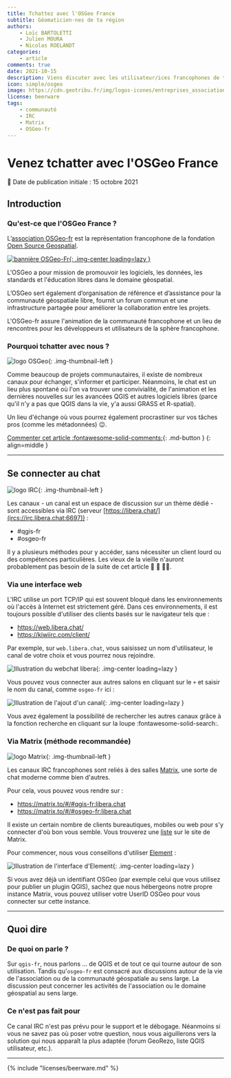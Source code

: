 ```yaml
---
title: Tchattez avec l'OSGeo France
subtitle: Géomaticien·nes de ta région
authors:
    - Loïc BARTOLETTI
    - Julien MOURA
    - Nicolas ROELANDT
categories:
    - article
comments: true
date: 2021-10-15
description: Viens discuter avec les utilisateur/ices francophones de tes logiciels SIG open source préférés (QGIS, GRASS, GDAL...) !
icon: simple/osgeo
image: https://cdn.geotribu.fr/img/logos-icones/entreprises_association/osgeo_fr_banniere_francophone.png
license: beerware
tags:
    - communauté
    - IRC
    - Matrix
    - OSGeo-fr
---
```


# Venez tchatter avec l'OSGeo France

:calendar: Date de publication initiale : 15 octobre 2021

## Introduction

### Qu'est-ce que l'OSGeo France ?

L’[association OSGeo-fr](https://www.osgeo.asso.fr/) est la représentation francophone de la fondation [Open Source Geospatial](https://www.osgeo.org/).

[![bannière OSGeo-Fr](https://cdn.geotribu.fr/img/logos-icones/entreprises_association/osgeo_fr_banniere_francophone.png "logo OSGeo-Fr"){: .img-center loading=lazy }](https://www.osgeo.asso.fr/)

L'OSGeo a pour mission de promouvoir les logiciels, les données, les standards et l'éducation libres dans le domaine géospatial.

L’OSGeo sert également d’organisation de référence et d’assistance pour la communauté géospatiale libre, fournit un forum commun et une infrastructure partagée pour améliorer la collaboration entre les projets.

L'OSGeo-fr assure l'animation de la communauté francophone et un lieu de rencontres pour les développeurs et utilisateurs de la sphère francophone.

### Pourquoi tchatter avec nous ?

![logo OSGeo](https://cdn.geotribu.fr/img/logos-icones/entreprises_association/osgeo.png "logo OSGeo"){: .img-thumbnail-left }

Comme beaucoup de projets communautaires, il existe de nombreux canaux pour échanger, s'informer et participer.
Néanmoins, le chat est un lieu plus spontané où l'on va trouver une convivialité, de l'animation et les dernières nouvelles sur les avancées QGIS et autres logiciels libres (parce qu'il n'y a pas que QGIS dans la vie, y'a aussi GRASS et R-spatial).

Un lieu d'échange où vous pourrez également procrastiner sur vos tâches pros (comme les métadonnées) :wink:.

[Commenter cet article :fontawesome-solid-comments:](#__comments "Aller aux commentaires"){: .md-button }
{: align=middle }

----

## Se connecter au chat

![logo IRC](https://cdn.geotribu.fr/img/logos-icones/logiciels_librairies/irc.png "logo IRC"){: .img-thumbnail-left }

Les canaux - un canal est un espace de discussion sur un thème dédié - sont accessibles via IRC (serveur [https://libera.chat/](ircs://irc.libera.chat:6697)) :

- \#qgis-fr
- \#osgeo-fr

Il y a plusieurs méthodes pour y accéder, sans nécessiter un client lourd ou des compétences particulières. Les vieux de la vieille n'auront probablement pas besoin de la suite de cet article :bearded_person: :older_man: :woman_beard:.

### Via une interface web

L'IRC utilise un port TCP/IP qui est souvent bloqué dans les environnements où l'accès à Internet est strictement géré. Dans ces environnements, il est toujours possible d'utiliser des clients basés sur le navigateur tels que :

- <https://web.libera.chat/>
- <https://kiwiirc.com/client/>

Par exemple, sur `web.libera.chat`, vous saisissez un nom d'utilisateur, le canal de votre choix et vous pourrez nous rejoindre.

![Illustration du webchat libera](https://cdn.geotribu.fr/img/articles-blog-rdp/articles/osgeo_fr_irc_matrix/liberachat.png "Connexion à libera.chat"){: .img-center loading=lazy }

Vous pouvez vous connecter aux autres salons en cliquant sur le `+` et saisir le nom du canal, comme `osgeo-fr` ici :

![Illustration de l'ajout d'un canal](https://cdn.geotribu.fr/img/articles-blog-rdp/articles/osgeo_fr_irc_matrix/libera_plus_osgeo.png "Ajout d'un canal"){: .img-center loading=lazy }

Vous avez également la possibilité de rechercher les autres canaux grâce à la fonction recherche en cliquant sur la loupe :fontawesome-solid-search:.

### Via Matrix (méthode recommandée)

![logo Matrix](https://cdn.geotribu.fr/img/logos-icones/logiciels_librairies/matrix.png "logo Matrix"){: .img-thumbnail-left }

Les canaux IRC francophones sont reliés à des salles [Matrix](https://fr.wikipedia.org/wiki/Matrix_(protocole)), une sorte de chat moderne comme bien d'autres.

Pour cela, vous pouvez vous rendre sur :

- <https://matrix.to/#/#qgis-fr:libera.chat>
- <https://matrix.to/#/#osgeo-fr:libera.chat>

Il existe un certain nombre de clients bureautiques, mobiles ou web pour s'y connecter d'où bon vous semble.
Vous trouverez une [liste](https://matrix.org/docs/projects/try-matrix-now/) sur le site de Matrix.

Pour commencer, nous vous conseillons d'utiliser [Element](https://element.io/get-started) :

![Illustration de l'interface d'Element](https://cdn.geotribu.fr/img/articles-blog-rdp/articles/osgeo_fr_irc_matrix/riot-web-large.png "Interface de Element"){: .img-center loading=lazy }

Si vous avez déjà un identifiant OSGeo (par exemple celui que vous utilisez pour publier un plugin QGIS), sachez que nous hébergeons notre propre instance Matrix, vous pouvez utiliser votre UserID OSGeo pour vous connecter sur cette instance.

----

## Quoi dire

### De quoi on parle ?

Sur `qgis-fr`, nous parlons ... de QGIS et de tout ce qui tourne autour de son utilisation.
Tandis qu'`osgeo-fr` est consacré aux discussions autour de la vie de l'association ou de la communauté géospatiale au sens large.
La discussion peut concerner les activités de l'association ou le domaine géospatial au sens large.

### Ce n'est pas fait pour

Ce canal IRC n'est pas prévu pour le support et le débogage.
Néanmoins si vous ne savez pas où poser votre question, nous vous aiguillerons vers la solution qui nous apparaît la plus adaptée (forum GeoRezo, liste QGIS utilisateur, etc.).

----

<!-- geotribu:authors-block -->

{% include "licenses/beerware.md" %}
